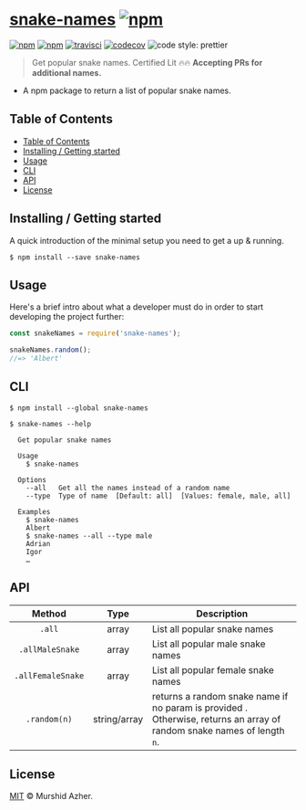 # [snake-names](https://github.com/murshidazher/snake-names)  [![npm](https://img.shields.io/npm/v/snake-names.svg?label=&color=0080FF)](https://github.com/murshidazher/snake-names/releases/tag/v1.0.0)

[![npm](https://img.shields.io/npm/dt/snake-names.svg?style=flat-square)](https://www.npmjs.com/package/snake-names)
[![npm](https://img.shields.io/npm/v/snake-names.svg?style=flat-square)](https://www.npmjs.com/package/snake-names)
[![travisci](https://img.shields.io/travis/com/murshidazher/snake-names/master?style=flat-square)](https://travis-ci.com/)
[![codecov](https://img.shields.io/codecov/c/gh/murshidazher/snake-names/master?logo=codecov&style=flat-square&token=L8FWILY45J)](https://codecov.io/gh/murshidazher/snake-names)
![code style: prettier](https://img.shields.io/badge/code_style-prettier-ff69b4.svg?style=flat-square)


> Get popular snake names. Certified Lit 🔥🔥 __Accepting PRs for additional names.__

- A npm package to return a list of popular snake names.

## Table of Contents

  - [Table of Contents](#table-of-contents)
  - [Installing / Getting started](#installing--getting-started)
  - [Usage](#usage)
  - [CLI](#cli)
  - [API](#api)
  - [License](#license)

## Installing / Getting started

A quick introduction of the minimal setup you need to get a up & running.

```shell
$ npm install --save snake-names
```

## Usage

Here's a brief intro about what a developer must do in order to start developing the project further:

```js
const snakeNames = require('snake-names');

snakeNames.random();
//=> 'Albert'
```

## CLI

```
$ npm install --global snake-names
```

```
$ snake-names --help

  Get popular snake names

  Usage
    $ snake-names

  Options
    --all   Get all the names instead of a random name
    --type  Type of name  [Default: all]  [Values: female, male, all]

  Examples
    $ snake-names
    Albert
    $ snake-names --all --type male
    Adrian
    Igor
    …
```

## API

|       Method      |     Type     | Description                                                                                                             |
|:-----------------:|:------------:|-------------------------------------------------------------------------------------------------------------------------|
|       `.all`      |     array    | List all popular snake names                                                                                            |
|  `.allMaleSnake`  |     array    | List all popular male snake names                                                                                       |
| `.allFemaleSnake` |     array    | List all popular female snake names                                                                                     |
|    `.random(n)`   | string/array | returns a random snake name if no param is provided . Otherwise, returns an array of random snake names of length  `n`. |

## License

[MIT](https://github.com/murshidazher/snake-names/blob/master/LICENSE) © Murshid Azher.